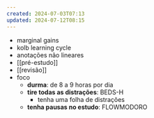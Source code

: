```yaml
---
created: 2024-07-03T07:13
updated: 2024-07-12T08:15
---
```

- marginal gains
- kolb learning cycle 
- anotações não lineares
- [[pré-estudo]]
- [[revisão]]
- foco
	- **durma**: de 8 a 9 horas por dia
	- **tire todas as distrações**: BEDS-H
		- tenha uma folha de distrações
	- **tenha pausas no estudo**: FLOWMODORO